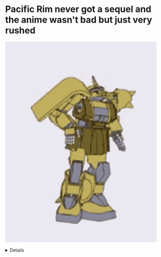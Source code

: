 

# Pacific Rim never got a sequel and the anime wasn't bad but just very rushed
![hippo](https://github.com/totallycisbridget/totallycisbridget/blob/main/zaku-dance.gif)
<details>
  I can't seem to decide on anything
  Pan-sexual, genderfluid, femme person who also does music
</details>
